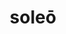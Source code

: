 ---
title: soleō
meaning: to usually (do)
ch: ten
pos: verb
inf: solēre
secondppstem: sol
infend: ēre
conjugation: second
f1: yes
f: yes
---